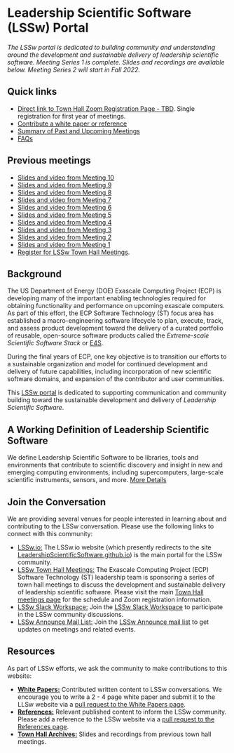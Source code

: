 # Leadership Scientific Software (LSSw) Portal

*The LSSw portal is dedicated to building community and understanding around the development and sustainable delivery of leadership scientific software.  Meeting Series 1 is complete.  Slides and recordings are available below.  Meeting Series 2 will start in Fall 2022.*

## Quick links
- [Direct link to Town Hall Zoom Registration Page - TBD]().  Single registration for first year of meetings.
- [Contribute a white paper or reference](Contribute.md)
- [Summary of Past and Upcoming Meetings](LSSwTownHalls.md)
- [FAQs](FAQ.md)

## Previous meetings
- [Slides and video from Meeting 10](Meeting10.md)
- [Slides and video from Meeting 9](Meeting9.md)
- [Slides and video from Meeting 8](Meeting8.md)
- [Slides and video from Meeting 7](Meeting7.md)
- [Slides and video from Meeting 6](Meeting6.md)
- [Slides and video from Meeting 5](Meeting5.md)
- [Slides and video from Meeting 4](Meeting4.md)
- [Slides and video from Meeting 3](Meeting3.md)
- [Slides and video from Meeting 2](Meeting2.md)
- [Slides and video from Meeting 1](Meeting1.md)
- [Register for LSSw Town Hall Meetings](LSSwTownHalls.md).  
 
## Background
The US Department of Energy (DOE) Exascale Computing Project (ECP) is developing many of the important enabling technologies required for obtaining functionality and performance on upcoming exascale computers.  As part of this effort, the ECP Software Technology (ST) focus area has established a macro-engineering software lifecycle to plan, execute, track, and assess product development toward the delivery of a curated portfolio of reusable, open-source software products called the *Extreme-scale Scientific Software Stack* or [E4S](https://e4s.io).

During the final years of ECP, one key objective is to transition our efforts to a sustainable organization and model for continued development and delivery of future capabilities, including incorporation of new scientific software domains, and expansion of the contributor and user communities. 

This [LSSw portal](https://lssw.io) is dedicated to supporting communication and community building toward the sustainable development and delivery of *Leadership Scientific Software*.

## A Working Definition of Leadership Scientific Software
We define Leadership Scientific Software to be libraries, tools and environments that contribute to scientific discovery and insight in new and emerging computing environments, including supercomputers, large-scale scientific instruments, sensors, and more. [More Details](LeadershipDefinition.md)

## Join the Conversation
We are providing several venues for people interested in learning about and contributing to the LSSw conversation.  Please use the following links to connect with this community:
- [LSSw.io:](https://lssw.io) The LSSw.io website (which presently redirects to the site [LeadershipScientificSoftware.github.io](https://leadershipscientificsoftware.github.io/)) is the main portal for the LSSw community.
- [LSSw Town Hall Meetings:](LSSwTownHalls.md)  The Exascale Computing Project (ECP) Software Technology (ST) leadership team is sponsoring a series of town hall meetings to discuss the development and sustainable delivery of leadership scientific software. Please visit the main [Town Hall meetings page](LSSwTownHalls.md) for the schedule and Zoom registration information.
- [LSSw Slack Workspace:](https://join.slack.com/t/lsswworkspace/shared_invite/zt-v1idgwld-9tp8DvSJzj2vP3NmDbyjdw) Join the [LSSw Slack Workspace](https://join.slack.com/t/lsswworkspace/shared_invite/zt-v1idgwld-9tp8DvSJzj2vP3NmDbyjdw) to participate in the LSSw community discussions.
- [LSSw Announce Mail List:](https://lssw.io/mailman/listinfo/announce_lssw.io) Join the [LSSw Announce mail list](https://lssw.io/mailman/listinfo/announce_lssw.io) to get updates on meetings and related events.

## Resources
As part of LSSw efforts, we ask the community to make contributions to this website:
- **[White Papers:](WhitePapers/WhitePaperList.md)** Contributed written content to LSSw conversations. We encourage you to write a 2 - 4 page white paper and submit it to the LLSw website via a [pull request to the White Papers page](WhitePapers/WhitePaperList.md).
- **[References:](References/ReferenceList.md)** Relevant published content to inform the LSSw community. Please add a reference to the LSSw website via a [pull request to the References page](References/ReferenceList.md).
- **[Town Hall Archives:](TownHallArchives/TownHallArchiveList.md)** Slides and recordings from previous town hall meetings.